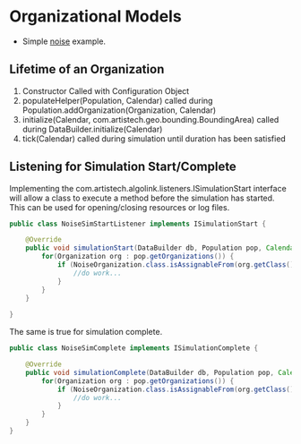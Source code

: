 # Organizational Models

 * Simple [noise](noise) example.

## Lifetime of an Organization

1. Constructor Called with Configuration Object
2. populateHelper(Population, Calendar) called during Population.addOrganization(Organization, Calendar)
3. initialize(Calendar, com.artistech.geo.bounding.BoundingArea) called during DataBuilder.initialize(Calendar)
4. tick(Calendar) called during simulation until duration has been satisfied

## Listening for Simulation Start/Complete

Implementing the com.artistech.algolink.listeners.ISimulationStart interface will allow a class to execute a method before the simulation has started. This can be used for opening/closing resources or log files.

```java
public class NoiseSimStartListener implements ISimulationStart {

    @Override
    public void simulationStart(DataBuilder db, Population pop, Calendar time) {
        for(Organization org : pop.getOrganizations()) {
            if (NoiseOrganization.class.isAssignableFrom(org.getClass())) {
                //do work...
            }
        }
    }
    
}
```

The same is true for simulation complete.
```java
public class NoiseSimComplete implements ISimulationComplete {

    @Override
    public void simulationComplete(DataBuilder db, Population pop, Calendar time) {
        for(Organization org : pop.getOrganizations()) {
            if (NoiseOrganization.class.isAssignableFrom(org.getClass())) {
                //do work...
            }
        }
    }
}
```